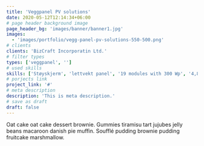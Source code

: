 ```yaml
---
title: 'Veggpanel PV solutions'
date: 2020-05-12T12:14:34+06:00
# page header background image
page_header_bg: 'images/banner/banner1.jpg'
images:
  - 'images/portfolio/vegg-panel-pv-solutions-550-500.png'
# clients
clients: 'BizCraft Incorporatin Ltd.'
# filter types
types: ['veggpanel', '']
# used skills
skills: ['Støyskjerm', 'lettvekt panel', '19 modules with 300 Wp', '4,8 kWp']
# porjects link
project_link: '#'
# meta description
description: 'This is meta description.'
# save as draft
draft: false
---
```


Oat cake oat cake dessert brownie. Gummies tiramisu tart jujubes jelly beans macaroon danish pie muffin. Soufflé pudding brownie pudding fruitcake marshmallow.
